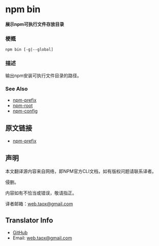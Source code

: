 # npm bin

**展示npm可执行文件存放目录**

### 梗概

```shell
npm bin [-g|--global]
```

### 描述

输出npm安装可执行文件目录的路径。

### See Also

* [npm-prefix](https://NinjiaHub.github.io/NPM-CLI-Commands/docs/npm-prefix "npm-prefix")
* [npm-root](https://NinjiaHub.github.io/NPM-CLI-Commands/docs/npm-root "npm-root")
* [npm-config](https://NinjiaHub.github.io/NPM-CLI-Commands/docs/npm-config "npm-config")

## 原文链接

* [npm-prefix](https://docs.npmjs.com/cli/prefix)

## 声明

本文翻译源内容来自网络，即NPM官方CLI文档，如有版权问题请联系译者。

侵删。

内容如有不恰当或错误，敬请指正。

译者邮箱：<web.taox@gmail.com>

## Translator Info

* [GitHub](https://github.com/Tao-Quixote)
* Email: <web.taox@gmail.com>
